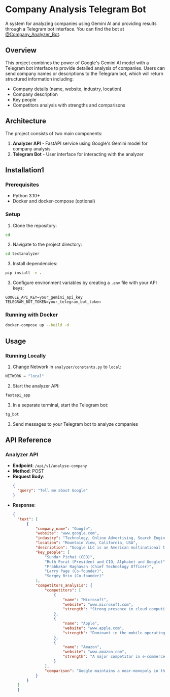 # Company Analysis Telegram Bot

A system for analyzing companies using Gemini AI and providing results through a Telegram bot interface. You can find the bot at [@Company_Analyzer_Bot](https://t.me/Company_Analyzer_Bot).

## Overview

This project combines the power of Google's Gemini AI model with a Telegram bot interface to provide detailed analysis of companies. Users can send company names or descriptions to the Telegram bot, which will return structured information including:

- Company details (name, website, industry, location)
- Company description
- Key people
- Competitors analysis with strengths and comparisons

## Architecture

The project consists of two main components:

1. **Analyzer API** - FastAPI service using Google's Gemini model for company analysis
2. **Telegram Bot** - User interface for interacting with the analyzer

## Installation1

### Prerequisites

- Python 3.10+
- Docker and docker-compose (optional)

### Setup

1. Clone the repository:
```bash 
cd
```
2. Navigate to the project directory:
```bash
cd textanalyzer
```
3. Install dependencies:
```bash
pip install -e .
```
3. Configure environment variables by creating a `.env` file with your API keys:
```
GOOGLE_API_KEY=your_gemini_api_key
TELEGRAM_BOT_TOKEN=your_telegram_bot_token
```
### Running with Docker

```bash
docker-compose up --build -d
```

## Usage

### Running Locally
1. Change Network in `analyzer/constants.py` to `local`:
```python
NETWORK = "local"
```

2. Start the analyzer API:
```bash
fastapi_app
```

3. In a separate terminal, start the Telegram bot:
```bash
tg_bot
```

3. Send messages to your Telegram bot to analyze companies



## API Reference

### Analyzer API

- **Endpoint**: `/api/v1/analyse-company`
- **Method**: POST
- **Request Body**:
  ```json
  {
    "query": "Tell me about Google"
  }
  ```
- **Response**:
  ```json
  {
    "text": [
        {
            "company_name": "Google",
            "website": "www.google.com",
            "industry": "Technology, Online Advertising, Search Engine Technology, Cloud Computing, Artificial Intelligence, Consumer Electronics",
            "location": "Mountain View, California, USA",
            "description": "Google LLC is an American multinational technology company and a subsidiary of Alphabet Inc. [1]. Founded on September 4, 1998, by Larry Page and Sergey Brin, it began as a research project at Stanford University to organize the world's information [1, 2, 13, 19]. Google is best known for its dominant search engine, handling over 70% of worldwide online search requests [2]. Beyond search, Google offers a vast array of internet services and products, including online advertising (Google Ads), cloud computing (Google Cloud Platform), mobile operating systems (Android), web browsers (Chrome), email (Gmail), online video platforms (YouTube), mapping and navigation (Google Maps), and consumer electronics (Pixel) [1, 2, 15, 16]. It is considered one of the five 'Big Tech' companies alongside Amazon, Apple, Meta, and Microsoft, and is one of the world's most valuable brands [1].",
            "key_people": [
                "Sundar Pichai (CEO)",
                "Ruth Porat (President and CIO, Alphabet and Google)",
                "Prabhakar Raghavan (Chief Technology Officer)",
                "Larry Page (Co-founder)",
                "Sergey Brin (Co-founder)"
            ],
            "competitors_analysis": {
                "competitors": [
                    {
                        "name": "Microsoft",
                        "website": "www.microsoft.com",
                        "strength": "Strong presence in cloud computing (Azure), enterprise software (Office 365), and a persistent contender in the search market (Bing), often integrating AI and machine learning into its products. [10, 17]"
                    },
                    {
                        "name": "Apple",
                        "website": "www.apple.com",
                        "strength": "Dominant in the mobile operating system market (iOS) and consumer electronics, offering a unified user experience across its hardware and software, including search capabilities via Spotlight. [10, 17]"
                    },
                    {
                        "name": "Amazon",
                        "website": "www.amazon.com",
                        "strength": "A major competitor in e-commerce, cloud computing (Amazon Web Services), and online advertising, leveraging its vast e-commerce platform and cloud infrastructure. [17]"
                    }
                ],
                "comparison": "Google maintains a near-monopoly in the online search market, with over 91% of global online search volume, significantly outpacing competitors like Microsoft's Bing. [19] Its strength lies in its advanced search algorithms and extensive ecosystem of services (Android, Chrome, YouTube, Gmail) that integrate seamlessly, driving substantial advertising revenue [2, 16, 17]. Microsoft competes directly in cloud computing and productivity software, while Apple challenges in the mobile OS and consumer hardware space through tight hardware-software integration [17]. Amazon is a key rival in cloud services and increasingly in online advertising and product search. Google's broad product portfolio and strong brand presence give it a significant competitive advantage, though it faces ongoing scrutiny regarding market dominance and data privacy. [1, 17]"
            }
        }
    ]
    }
